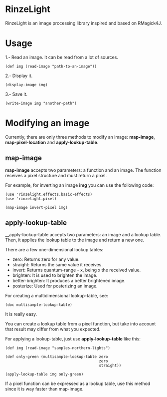 # RinzeLight

RinzeLight is an image processing library inspired and based on RMagick4J.

# Usage

1.- Read an image. It can be read from a lot of sources.

    (def img (read-image "path-to-an-image"))

2.- Display it.

    (display-image img)

3.- Save it.

    (write-image img "another-path")

# Modifying an image

Currently, there are only three methods to modify an image:
__map-image__,  __map-pixel-location__ and __apply-lookup-table__.

## map-image

__map-image__ accepts two parameters: a function and an image. The
function receives a pixel structure and must return a pixel.

For example, for inverting an image __img__ you can use the following
code:

    (use 'rinzelight.effects.basic-effects)
    (use 'rinzelight.pixel)

    (map-image invert-pixel img)

## apply-lookup-table

__apply-lookup-table accepts two parameters: an image and a lookup
table. Then, it applies the lookup table to the image and return a new
one.

There are a few one-dimensional lookup tables:

  * zero: Returns zero for any value.
  * straight: Returns the same value it receives.
  * invert: Returns quantum-range - x, being x the received value.
  * brighten: It is used to brighten the image.
  * better-brighten: It produces a better brightened image.
  * posterize: Used for posterizing an image.

For creating a multidimensional lookup-table, see:

    (doc multisample-lookup-table)

It is really easy.

You can create a lookup table from a pixel function, but take into
account that result may differ from what you expected.

For applying a lookup-table, just use __apply-lookup-table__ like
this:

    (def img (read-image "samples-northern-lights")    

    (def only-green (multisample-lookup-table zero
                                              zero
                                              straight))

    (apply-lookup-table img only-green)

If a pixel function can be expressed as a lookup table, use this
method since it is way faster than map-image.
